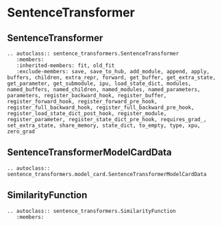 # SentenceTransformer

## SentenceTransformer
```{eval-rst}
.. autoclass:: sentence_transformers.SentenceTransformer
   :members:
   :inherited-members: fit, old_fit
   :exclude-members: save, save_to_hub, add_module, append, apply, buffers, children, extra_repr, forward, get_buffer, get_extra_state, get_parameter, get_submodule, ipu, load_state_dict, modules, named_buffers, named_children, named_modules, named_parameters, parameters, register_backward_hook, register_buffer, register_forward_hook, register_forward_pre_hook, register_full_backward_hook, register_full_backward_pre_hook, register_load_state_dict_post_hook, register_module, register_parameter, register_state_dict_pre_hook, requires_grad_, set_extra_state, share_memory, state_dict, to_empty, type, xpu, zero_grad
```

## SentenceTransformerModelCardData
```{eval-rst}
.. autoclass:: sentence_transformers.model_card.SentenceTransformerModelCardData
```

## SimilarityFunction
```{eval-rst}
.. autoclass:: sentence_transformers.SimilarityFunction
   :members:
```